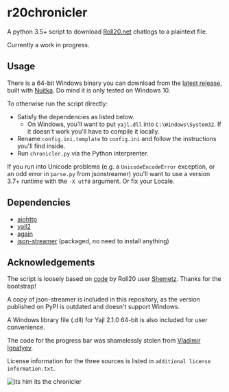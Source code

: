 # r20chronicler
A python 3.5+ script to download [Roll20.net](https://roll20.net) chatlogs to a plaintext file.

Currently a work in progress.

## Usage
There is a 64-bit Windows binary you can download from the [latest release](https://github.com/Aanok/r20chronicler/releases/latest), built with [Nuitka](https://nuitka.net/). Do mind it is only tested on Windows 10.

To otherwise run the script directly:
- Satisfy the dependencies as listed below.
  - On Windows, you'll want to put `yajl.dll` into `C:\Windows\System32`. If it doesn't work you'll have to compile it locally.
- Rename `config.ini.template` to `config.ini` and follow the instructions you'll find inside.
- Run `chronicler.py` via the Python interprenter.

If you run into Unicode problems (e.g. a `UnicodeEncodeError` exception, or an odd error in `parse.py` from jsonstreamer) you'll want to use a version 3.7+ runtime with the `-X utf8` argument. Or fix your Locale.

## Dependencies
* [aiohttp](https://github.com/aio-libs/aiohttp)
* [yajl2](https://lloyd.github.io/yajl/)
* [again](https://github.com/kashifrazzaqui/again)
* [json-streamer](https://github.com/kashifrazzaqui/json-streamer/) (packaged, no need to install anything)

## Acknowledgements
The script is loosely based on [code](https://github.com/itamarcu/data_downloaders/blob/master/roll20_archives_downloader.py) by Roll20 user [Shemetz](https://app.roll20.net/users/3564168/shemetz). Thanks for the bootstrap!

A copy of json-streamer is included in this repository, as the version published on PyPI is outdated and doesn't support Windows.

A Windows library file (.dll) for Yajl 2.1.0 64-bit is also included for user convenience.

The code for the progress bar was shamelessly stolen from [Vladimir Ignatyev](https://gist.github.com/vladignatyev).

License information for the three sources is listed in `additional license information.txt`.

![its him its the chronicler](https://user-images.githubusercontent.com/18417628/79206868-3d51d000-7e40-11ea-9cae-a4b91b469db4.jpg)
